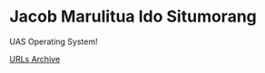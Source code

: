 <h1> Jacob Marulitua Ido Situmorang </h1>
<p> UAS Operating System! </p>
<a href="https://jacobstmrg.github.io/os201/URLs/"> URLs Archive </a>
